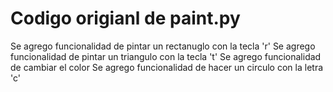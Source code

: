 # Codigo origianl de paint.py
Se agrego funcionalidad de pintar un rectanuglo con la tecla 'r'
Se agrego funcionalidad de pintar un triangulo con la tecla 't'
Se agrego funcionalidad de cambiar el color 
Se agrego funcionalidad de hacer un circulo con la letra 'c'
